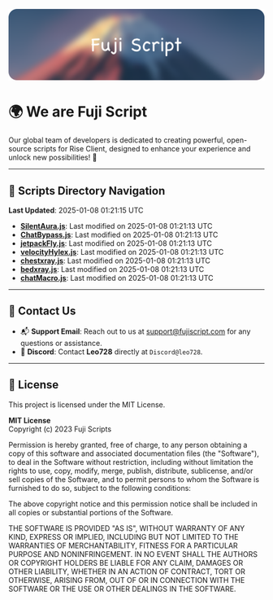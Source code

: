![Banner](.github/b.webp)

# 🌍 **We are Fuji Script**

Our global team of developers is dedicated to creating powerful, open-source scripts for Rise Client, designed to enhance your experience and unlock new possibilities! 🌟

---
<!-- SCRIPTS_NAVIGATION_START -->
## 📂 **Scripts Directory Navigation**

**Last Updated**: 2025-01-08 01:21:15 UTC

- **[SilentAura.js](scripts/SilentAura.js)**: Last modified on 2025-01-08 01:21:13 UTC
- **[ChatBypass.js](scripts/ChatBypass.js)**: Last modified on 2025-01-08 01:21:13 UTC
- **[jetpackFly.js](scripts/jetpackFly.js)**: Last modified on 2025-01-08 01:21:13 UTC
- **[velocityHylex.js](scripts/velocityHylex.js)**: Last modified on 2025-01-08 01:21:13 UTC
- **[chestxray.js](scripts/chestxray.js)**: Last modified on 2025-01-08 01:21:13 UTC
- **[bedxray.js](scripts/bedxray.js)**: Last modified on 2025-01-08 01:21:13 UTC
- **[chatMacro.js](scripts/chatMacro.js)**: Last modified on 2025-01-08 01:21:13 UTC

<!-- SCRIPTS_NAVIGATION_END -->

---

## 💬 **Contact Us**  
- 📬 **Support Email**: Reach out to us at [support@fujiscript.com](mailto:support@fujiscript.com) for any questions or assistance.  
- 💬 **Discord**: Contact **Leo728** directly at `Discord@leo728`.

---

## 📜 **License**

This project is licensed under the MIT License.  

**MIT License**  
Copyright (c) 2023 Fuji Scripts  

Permission is hereby granted, free of charge, to any person obtaining a copy of this software and associated documentation files (the "Software"), to deal in the Software without restriction, including without limitation the rights to use, copy, modify, merge, publish, distribute, sublicense, and/or sell copies of the Software, and to permit persons to whom the Software is furnished to do so, subject to the following conditions:  

The above copyright notice and this permission notice shall be included in all copies or substantial portions of the Software.  

THE SOFTWARE IS PROVIDED "AS IS", WITHOUT WARRANTY OF ANY KIND, EXPRESS OR IMPLIED, INCLUDING BUT NOT LIMITED TO THE WARRANTIES OF MERCHANTABILITY, FITNESS FOR A PARTICULAR PURPOSE AND NONINFRINGEMENT. IN NO EVENT SHALL THE AUTHORS OR COPYRIGHT HOLDERS BE LIABLE FOR ANY CLAIM, DAMAGES OR OTHER LIABILITY, WHETHER IN AN ACTION OF CONTRACT, TORT OR OTHERWISE, ARISING FROM, OUT OF OR IN CONNECTION WITH THE SOFTWARE OR THE USE OR OTHER DEALINGS IN THE SOFTWARE.  

